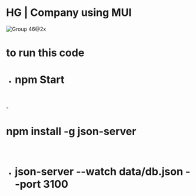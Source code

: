 # HG | Company using MUI
![Group 46@2x](https://github.com/RUI-com/HG-Website-MUI/assets/139192231/c471e154-6909-4414-b882-2a5a5b5329f0)
# to run this code
- <h1>npm Start</h1> <br>
-<h1> npm install -g  json-server </h1> <br>
- <h1>json-server --watch data/db.json --port 3100 </h1> 
